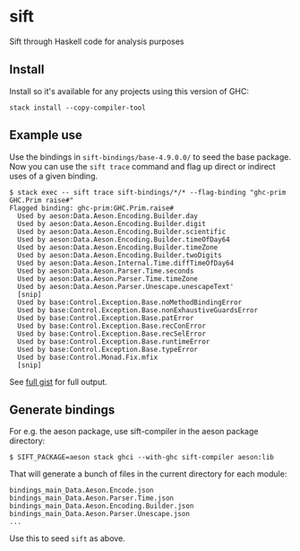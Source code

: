 # sift
Sift through Haskell code for analysis purposes

## Install

Install so it's available for any projects using this version of GHC:

```
stack install --copy-compiler-tool
```

## Example use

Use the bindings in `sift-bindings/base-4.9.0.0/` to seed the base
package. Now you can use the `sift trace` command and flag up direct
or indirect uses of a given binding.

```
$ stack exec -- sift trace sift-bindings/*/* --flag-binding "ghc-prim GHC.Prim raise#"
Flagged binding: ghc-prim:GHC.Prim.raise#
  Used by aeson:Data.Aeson.Encoding.Builder.day
  Used by aeson:Data.Aeson.Encoding.Builder.digit
  Used by aeson:Data.Aeson.Encoding.Builder.scientific
  Used by aeson:Data.Aeson.Encoding.Builder.timeOfDay64
  Used by aeson:Data.Aeson.Encoding.Builder.timeZone
  Used by aeson:Data.Aeson.Encoding.Builder.twoDigits
  Used by aeson:Data.Aeson.Internal.Time.diffTimeOfDay64
  Used by aeson:Data.Aeson.Parser.Time.seconds
  Used by aeson:Data.Aeson.Parser.Time.timeZone
  Used by aeson:Data.Aeson.Parser.Unescape.unescapeText'
  [snip]
  Used by base:Control.Exception.Base.noMethodBindingError
  Used by base:Control.Exception.Base.nonExhaustiveGuardsError
  Used by base:Control.Exception.Base.patError
  Used by base:Control.Exception.Base.recConError
  Used by base:Control.Exception.Base.recSelError
  Used by base:Control.Exception.Base.runtimeError
  Used by base:Control.Exception.Base.typeError
  Used by base:Control.Monad.Fix.mfix
  [snip]
```

See
[full gist](https://gist.github.com/chrisdone/143b7bcc1fe21a1cde5d5ce0051f0016)
for full output.

## Generate bindings

For e.g. the aeson package, use sift-compiler in the aeson package directory:

```
$ SIFT_PACKAGE=aeson stack ghci --with-ghc sift-compiler aeson:lib
```

That will generate a bunch of files in the current directory for each
module:

```
bindings_main_Data.Aeson.Encode.json
bindings_main_Data.Aeson.Parser.Time.json
bindings_main_Data.Aeson.Encoding.Builder.json
bindings_main_Data.Aeson.Parser.Unescape.json
...
```

Use this to seed `sift` as above.
